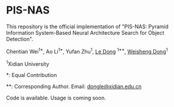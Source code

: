 # PIS-NAS

This repository is the official implementation  of "PIS-NAS: Pyramid Information System-Based Neural Architecture Search for Object Detection". 

Chentian Wei<sup>1*</sup>, Ao Li<sup>1\*</sup>, Yufan Zhu<sup>1</sup>, [Le Dong](https://faculty.xidian.edu.cn/DL4/zh_CN/index/430205/list/index.htm) <sup>1\*\*</sup>, [Weisheng Dong](https://see.xidian.edu.cn/faculty/wsdong/)<sup>1</sup>

<sup>1</sup>Xidian University

*: Equal Contribution

**: Corresponding Author. Email: dongle@xidian.edu.cn

Code is available. Usage is coming soon.

